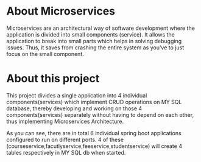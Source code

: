 # About Microservices

Microservices are an architectural way of software development where the application is divided into small components (service). It allows the application to break into small parts which helps in solving debugging issues. Thus, it saves from crashing the entire system as you've to just focus on the small component.

# About this project
This project divides a single application into 4 individual components(services) which implement CRUD operations on MY SQL database, thereby developing and working on those 4 components(services) separately without having to depend on each other, thus implementing Microservices Architecture.

As you can see, there are in total 6 individual spring boot applications configured to run on different ports. 4 of these (courseservice,facutlyservice,feeservice,studentservice) will create 4 tables respectively in MY SQL db when started.


